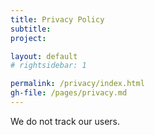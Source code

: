 ```yaml
---
title: Privacy Policy
subtitle: 
project: 

layout: default
# rightsidebar: 1

permalink: /privacy/index.html
gh-file: /pages/privacy.md
---
```

We do not track our users.